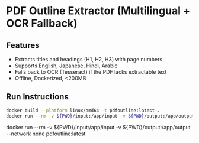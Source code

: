 # PDF Outline Extractor (Multilingual + OCR Fallback)

## Features

- Extracts titles and headings (H1, H2, H3) with page numbers
- Supports English, Japanese, Hindi, Arabic
- Falls back to OCR (Tesseract) if the PDF lacks extractable text
- Offline, Dockerized, <200MB

## Run Instructions

```bash
docker build --platform linux/amd64 -t pdfoutline:latest .
docker run --rm -v ${PWD}/input:/app/input -v ${PWD}/output:/app/output --network none pdfoutline:latest
```

docker run --rm -v ${PWD}/input:/app/input -v ${PWD}/output:/app/output --network none pdfoutline:latest
